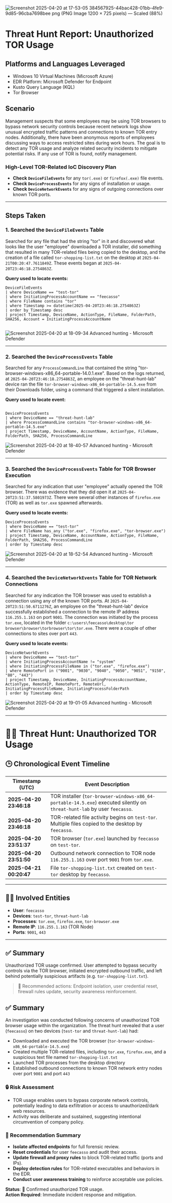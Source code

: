 ![Screenshot 2025-04-20 at 17-53-05 384567925-44bac428-01bb-4fe9-9d85-96cba7698bee png (PNG Image 1200 × 725 pixels) — Scaled (88%)](https://github.com/user-attachments/assets/81104102-92d5-47ce-bcda-c03bccb64d9c)

# Threat Hunt Report: Unauthorized TOR Usage

## Platforms and Languages Leveraged
- Windows 10 Virtual Machines (Microsoft Azure)
- EDR Platform: Microsoft Defender for Endpoint
- Kusto Query Language (KQL)
- Tor Browser

##  Scenario

Management suspects that some employees may be using TOR browsers to bypass network security controls because recent network logs show unusual encrypted traffic patterns and connections to known TOR entry nodes. Additionally, there have been anonymous reports of employees discussing ways to access restricted sites during work hours. The goal is to detect any TOR usage and analyze related security incidents to mitigate potential risks. If any use of TOR is found, notify management.

### High-Level TOR-Related IoC Discovery Plan

- **Check `DeviceFileEvents`** for any `tor(.exe)` or `firefox(.exe)` file events.
- **Check `DeviceProcessEvents`** for any signs of installation or usage.
- **Check `DeviceNetworkEvents`** for any signs of outgoing connections over known TOR ports.

---

## Steps Taken

### 1. Searched the `DeviceFileEvents` Table

Searched for any file that had the string "tor" in it and discovered what looks like the user "employee" downloaded a TOR installer, did something that resulted in many TOR-related files being copied to the desktop, and the creation of a file called `tor-shopping-list.txt` on the desktop at `2025-04-21T00:20:47.7611849Z`. These events began at `2025-04-20T23:46:18.2754863Z`.

**Query used to locate events:**

```kql
DeviceFileEvents  
| where DeviceName == "test-tor"  
| where InitiatingProcessAccountName == "feecasso"  
| where FileName contains "tor"  
| where Timestamp >= datetime(2025-04-20T23:46:18.2754863Z)  
| order by Timestamp desc  
| project Timestamp, DeviceName, ActionType, FileName, FolderPath, SHA256, Account = InitiatingProcessAccountName


```
![Screenshot 2025-04-20 at 18-09-34 Advanced hunting - Microsoft Defender](https://github.com/user-attachments/assets/fb340bed-540b-4108-8d65-ed343b2297fe)


---

### 2. Searched the `DeviceProcessEvents` Table

Searched for any `ProcessCommandLine` that contained the string "tor-browser-windows-x86_64-portable-14.0.1.exe". Based on the logs returned, at `2025-04-20T23:46:18.2754863Z`, an employee on the "threat-hunt-lab" device ran the file `tor-browser-windows-x86_64-portable-14.5.exe` from their Downloads folder, using a command that triggered a silent installation.

**Query used to locate event:**

```kql

DeviceProcessEvents  
| where DeviceName == "threat-hunt-lab"  
| where ProcessCommandLine contains "tor-browser-windows-x86_64-portable-14.5.exe"  
| project Timestamp, DeviceName, AccountName, ActionType, FileName, FolderPath, SHA256, ProcessCommandLine
```
![Screenshot 2025-04-20 at 18-40-57 Advanced hunting - Microsoft Defender](https://github.com/user-attachments/assets/2bdb61da-745a-433f-a2a7-608b260546f4)

---

### 3. Searched the `DeviceProcessEvents` Table for TOR Browser Execution

Searched for any indication that user "employee" actually opened the TOR browser. There was evidence that they did open it at `2025-04-20T23:51:37.5801973Z`. There were several other instances of `firefox.exe` (TOR) as well as `tor.exe` spawned afterwards.

**Query used to locate events:**

```kql
DeviceProcessEvents  
| where DeviceName == "test-tor"  
| where FileName has_any ("tor.exe", "firefox.exe", "tor-browser.exe")  
| project Timestamp, DeviceName, AccountName, ActionType, FileName, FolderPath, SHA256, ProcessCommandLine  
| order by Timestamp desc
```
![Screenshot 2025-04-20 at 18-52-54 Advanced hunting - Microsoft Defender](https://github.com/user-attachments/assets/5a435571-7693-401e-83d0-bf10f0f00ff1)

---
### 4. Searched the `DeviceNetworkEvents` Table for TOR Network Connections

Searched for any indication the TOR browser was used to establish a connection using any of the known TOR ports. At `2025-04-20T23:51:50.6711276Z`, an employee on the "threat-hunt-lab" device successfully established a connection to the remote IP address `116.255.1.163` on port `9001`. The connection was initiated by the process `tor.exe`, located in the folder `c:\users\feecasso\desktop\tor browser\browser\torbrowser\tor\tor.exe`. There were a couple of other connections to sites over port `443`.

**Query used to locate events:**

```kql
DeviceNetworkEvents  
| where DeviceName == "test-tor"  
| where InitiatingProcessAccountName != "system"  
| where InitiatingProcessFileName in ("tor.exe", "firefox.exe")  
| where RemotePort in ("9001", "9030", "9040", "9050", "9051", "9150", "80", "443")  
| project Timestamp, DeviceName, InitiatingProcessAccountName, ActionType, RemoteIP, RemotePort, RemoteUrl, InitiatingProcessFileName, InitiatingProcessFolderPath  
| order by Timestamp desc
```
![Screenshot 2025-04-20 at 19-01-05 Advanced hunting - Microsoft Defender](https://github.com/user-attachments/assets/78dbec83-76f9-4e90-a78e-9ed9dae7b93a)


---
# 🕵️‍♂️ Threat Hunt: Unauthorized TOR Usage

## 🕒 Chronological Event Timeline

| Timestamp (UTC)           | Event Description                                                                 |
|---------------------------|------------------------------------------------------------------------------------|
| **2025-04-20 23:46:18**   | TOR installer (`tor-browser-windows-x86_64-portable-14.5.exe`) executed silently on `threat-hunt-lab` by user `feecasso`. |
| **2025-04-20 23:46:18**   | TOR-related file activity begins on `test-tor`. Multiple files copied to the desktop by `feecasso`. |
| **2025-04-20 23:51:37**   | TOR browser (`tor.exe`) launched by `feecasso` on `test-tor`.                                                          |
| **2025-04-20 23:51:50**   | Outbound network connection to TOR node `116.255.1.163` over port `9001` from `tor.exe`.                              |
| **2025-04-21 00:20:47**   | File `tor-shopping-list.txt` created on `test-tor` desktop by `feecasso`.                                             |

---

## 🧑‍💻 Involved Entities

- **User**: `feecasso`  
- **Devices**: `test-tor`, `threat-hunt-lab`  
- **Processes**: `tor.exe`, `firefox.exe`, `tor-browser.exe`  
- **Remote IP**: `116.255.1.163` (TOR Node)  
- **Ports**: `9001`, `443`

---

## ✅ Summary

Unauthorized TOR usage confirmed. User attempted to bypass security controls via the TOR browser, initiated encrypted outbound traffic, and left behind potentially suspicious artifacts (e.g. `tor-shopping-list.txt`).

> 🔐 Recommended actions: Endpoint isolation, user credential reset, firewall rules update, security awareness reinforcement.


## ✅ Summary

An investigation was conducted following concerns of unauthorized TOR browser usage within the organization. The threat hunt revealed that a user (`feecasso`) on two devices (`test-tor` and `threat-hunt-lab`) had:

- Downloaded and executed the TOR browser (`tor-browser-windows-x86_64-portable-14.5.exe`)
- Created multiple TOR-related files, including `tor.exe`, `firefox.exe`, and a suspicious text file named `tor-shopping-list.txt`
- Launched TOR processes from the desktop directory
- Established outbound connections to known TOR network entry nodes over port `9001` and port `443`

### 🔒 Risk Assessment

- TOR usage enables users to bypass corporate network controls, potentially leading to data exfiltration or access to unauthorized/dark web resources.
- Activity was deliberate and sustained, suggesting intentional circumvention of company policy.

### 📢 Recommendation Summary

- **Isolate affected endpoints** for full forensic review.
- **Reset credentials** for user `feecasso` and audit their access.
- **Update firewall and proxy rules** to block TOR-related traffic (ports and IPs).
- **Deploy detection rules** for TOR-related executables and behaviors in the EDR.
- **Conduct user awareness training** to reinforce acceptable use policies.

**Status**: 🚨 Confirmed unauthorized TOR usage.  
**Action Required**: Immediate incident response and mitigation.





